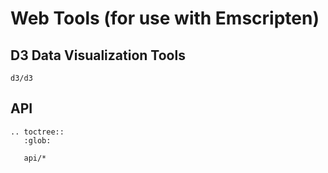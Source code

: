 # Web Tools (for use with Emscripten)

## D3 Data Visualization Tools

```{toctree}
d3/d3
```

## API

<!-- API TOC -->
<!-- The above comment tells the API generator that this file has API docs. Don't remove it. -->
```{eval-rst}
.. toctree::
   :glob:

   api/*
```
